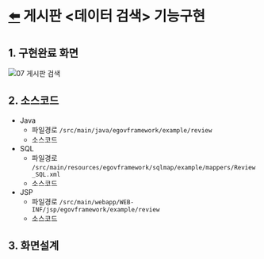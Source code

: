 # [⬅️](https://github.com/code-sum/ITO_Dev) 게시판 <데이터 검색> 기능구현


## 1. 구현완료 화면
![07  게시판 검색](https://github.com/code-sum/ITO_Dev/assets/106902415/6e225fc0-8bf4-40f6-87bb-3a045b545cd3)

## 2. 소스코드
- Java
  - 파일경로 `/src/main/java/egovframework/example/review`
  - 소스코드 
- SQL
  - 파일경로 `/src/main/resources/egovframework/sqlmap/example/mappers/Review_SQL.xml`
  - 소스코드 
- JSP
  - 파일경로 `/src/main/webapp/WEB-INF/jsp/egovframework/example/review`
  - 소스코드 

## 3. 화면설계
